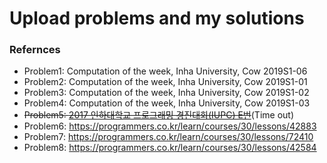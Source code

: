 # Upload problems and my solutions



### Refernces

* Problem1: Computation of the week, Inha University, Cow 2019S1-06
* Problem2: Computation of the week, Inha University, Cow 2019S1-01
* Problem3: Computation of the week, Inha University, Cow 2019S1-02
* Problem4: Computation of the week, Inha University, Cow 2019S1-03
* ~~Problem5: [2017 인하대학교 프로그래밍 경진대회(IUPC) E번](https://www.acmicpc.net/problem/14616)~~(Time out)
* Problem6: https://programmers.co.kr/learn/courses/30/lessons/42883
* Problem7: https://programmers.co.kr/learn/courses/30/lessons/72410
* Problem8: https://programmers.co.kr/learn/courses/30/lessons/42584

